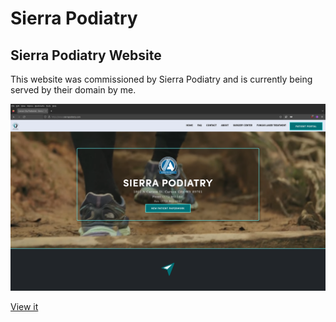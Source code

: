 # Sierra Podiatry


## Sierra Podiatry Website

This website was commissioned by Sierra Podiatry and is currently being served by their domain by me.

<img src="./assets/images/screenshot.png" alt="Screenshot of dynamic-weather-background in action">

[View it](https://micah4thewin.github.io/Sierra-Podiatry/)
